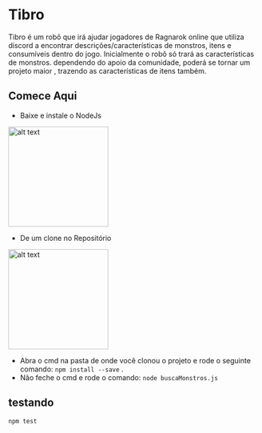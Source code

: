 # Tibro
Tibro é um robô que irá ajudar jogadores de Ragnarok online que utiliza discord a encontrar descrições/características de monstros, itens e consumíveis dentro do jogo. Inicialmente o robô só trará as características de monstros. dependendo do apoio da comunidade, poderá se tornar um projeto maior , trazendo as características de itens também.

## Comece Aqui
* Baixe e instale o NodeJs
<img width="200" src="https://miro.medium.com/max/960/1*4_n18FH8hRrvlLyRufD1sQ.png" alt="alt text" width="whatever" height="whatever">

* De um clone no Repositório 
<img width="200" src="https://pbs.twimg.com/profile_images/1017516299143041024/fLFdcGsl_400x400.jpg" alt="alt text" width="whatever" height="whatever">

* Abra o cmd na pasta de onde você clonou o projeto e rode o seguinte comando: `npm install --save` .
* Não feche o cmd e rode o comando: `node buscaMonstros.js`

## testando

`npm test`